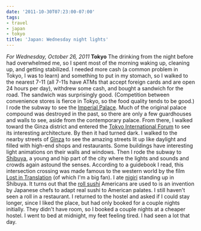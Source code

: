 ```yaml
---
date: '2011-10-30T07:23:00-07:00'
tags:
- travel
- japan
- tokyo
title: 'Japan: Wednesday night lights'
---
```


*For Wednesday, October 26, 2011* **Tokyo** The drinking from the night before had overwhelmed me, so I spent most of the morning waking up, cleaning up, and getting stabilized. I needed more cash (a common problem in Tokyo, I was to learn) and something to put in my stomach, so I walked to the nearest 7-11 (all 7-11s have ATMs that accept foreign cards and are open 24 hours per day), withdrew some cash, and bought a sandwich for the road. The sandwich was surprisingly good. (Competition between convenience stores is fierce in Tokyo, so the food quality tends to be good.) I rode the subway to see the [Imperial Palace](http://www.google.com/search?client=safari&rls;=en&q;=tokyo+Imperial+Palace&oe;=UTF-8&um;=1&ie;=UTF-8&hl;=en&tbm;=isch&source;=og&sa;=N&tab;=wi&biw;=1366&bih;=690&sei;=%20pVqtTputNcjzmAW5u-T3Dg). Much of the original palace compound was destroyed in the past, so there are only a few guardhouses and walls to see, aside from the contemporary palace. From there, I walked toward the Ginza district and entered the [Tokyo International Forum](http://www.google.com/search?client=safari&rls;=en&q;=Tokyo+International+Forum&oe;=UTF-8&um;=1&ie;=UTF-8&hl;=en&tbm;=isch&source;=og&sa;=N&tab;=wi&biw;=1366&bih;=690&sei;=%20blutTvHnJOTFmQWn76HWDg) to see its interesting architecture. By then it had turned dark. I walked to the nearby streets of [Ginza](http://www.google.com/search?client=safari&rls;=en&q;=Tokyo+International+Forum&oe;=UTF-8&um;=1&ie;=UTF-8&hl;=en&tbm;=isch&source;=og&sa;=N&tab;=wi&biw;=1366&bih;=690&sei;=%20blutTvHnJOTFmQWn76HWDg#um=1&hl;=en&client;=safari&rls;=en&tbm;=isch&sa;=1&q;=ginza&pbx;=1&oq;=ginza&aq;=f&aqi;=g10&aql;=1&gs;_sm=e&gs;_upl=68694l69126l0l69351l5l4l0l0l0l0l202l717l0.3.1l4l0&bav;=on.2,or.r_gc.r_pw.,cf.osb&fp;=e85638aef1ce869b&biw;=1366&bih;=690) to see the amazing streets lit up like daylight and filled with high-end shops and restaurants. Some buildings have interesting light animations on their walls and windows. Then I rode the subway to [Shibuya](http://www.google.com/search?client=safari&rls;=en&q;=Shibuya&oe;=UTF-8&um;=1&ie;=UTF-8&hl;=en&tbm;=isch&source;=og&sa;=N&tab;=wi&biw;=1366&bih;=690&sei;=%20KFytTtyyEeXdmAXsvv2CDw), a young and hip part of the city where the lights and sounds and crowds again astound the senses. According to a guidebook I read, this intersection crossing was made famous to the western world by the film [Lost in Translation](http://en.wikipedia.org/wiki/Lost_in_Translation_(film)) (of which I'm a big fan). I ate [nigiri](http://en.wikipedia.org/wiki/Sushi#Nigirizushi) standing up in Shibuya. It turns out that the [roll sushi](http://en.wikipedia.org/wiki/Sushi#Western-style_sushi) Americans are used to is an invention by Japanese chefs to adapt real sushi to American palates. I still haven't seen a roll in a restaurant. I returned to the hostel and asked if I could stay longer, since I liked the place, but had only booked for a couple nights initially. They didn't have room, so I booked a couple nights at a cheaper hostel. I went to bed at midnight, my feet feeling tired. I had seen a lot that day.
